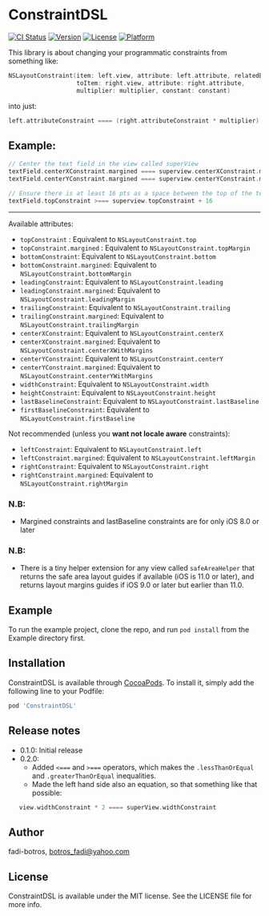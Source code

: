 # ConstraintDSL

[![CI Status](https://img.shields.io/travis/fadi-botros/ConstraintDSL.svg?style=flat)](https://travis-ci.org/fadi-botros/ConstraintDSL)
[![Version](https://img.shields.io/cocoapods/v/ConstraintDSL.svg?style=flat)](https://cocoapods.org/pods/ConstraintDSL)
[![License](https://img.shields.io/cocoapods/l/ConstraintDSL.svg?style=flat)](https://cocoapods.org/pods/ConstraintDSL)
[![Platform](https://img.shields.io/cocoapods/p/ConstraintDSL.svg?style=flat)](https://cocoapods.org/pods/ConstraintDSL)

This library is about changing your programmatic constraints from something like:

```swift
NSLayoutConstraint(item: left.view, attribute: left.attribute, relatedBy: .equal,
                   toItem: right.view, attribute: right.attribute,
                   multiplier: multiplier, constant: constant)
```

into just:

```swift
left.attributeConstraint ==== (right.attributeConstraint * multiplier) + constant
```

## Example:

```swift
// Center the text field in the view called superView
textField.centerXConstraint.margined ==== superview.centerXConstraint.margined
textField.centerYConstraint.margined ==== superview.centerYConstraint.margined

// Ensure there is at least 16 pts as a space between the top of the text field and the superView
textField.topConstraint >=== superview.topConstraint + 16
```

---

Available attributes:

- `topConstraint` :  Equivalent to `NSLayoutConstraint.top`
- `topConstraint.margined` :  Equivalent to `NSLayoutConstraint.topMargin`
- `bottomConstraint`: Equivalent to `NSLayoutConstraint.bottom` 
- `bottomConstraint.margined`: Equivalent to `NSLayoutConstraint.bottomMargin` 
- `leadingConstraint`: Equivalent to `NSLayoutConstraint.leading` 
- `leadingConstraint.margined`: Equivalent to `NSLayoutConstraint.leadingMargin` 
- `trailingConstraint`: Equivalent to `NSLayoutConstraint.trailing` 
- `trailingConstraint.margined`: Equivalent to `NSLayoutConstraint.trailingMargin` 
- `centerXConstraint`: Equivalent to `NSLayoutConstraint.centerX` 
- `centerXConstraint.margined`: Equivalent to `NSLayoutConstraint.centerXWithMargins` 
- `centerYConstraint`: Equivalent to `NSLayoutConstraint.centerY` 
- `centerYConstraint.margined`: Equivalent to `NSLayoutConstraint.centerYWithMargins` 
- `widthConstraint`: Equivalent to `NSLayoutConstraint.width` 
- `heightConstraint`: Equivalent to `NSLayoutConstraint.height` 
- `lastBaselineConstraint`: Equivalent to `NSLayoutConstraint.lastBaseline` 
- `firstBaselineConstraint`: Equivalent to `NSLayoutConstraint.firstBaseline` 

Not recommended (unless you **want not locale aware** constraints):

- `leftConstraint`: Equivalent to `NSLayoutConstraint.left` 
- `leftConstraint.margined`: Equivalent to `NSLayoutConstraint.leftMargin` 
- `rightConstraint`: Equivalent to `NSLayoutConstraint.right` 
- `rightConstraint.margined`: Equivalent to `NSLayoutConstraint.rightMargin` 


### N.B:
 - Margined constraints and lastBaseline constraints are for only iOS 8.0 or later
 
### N.B:
 - There is a tiny helper extension for any view called `safeAreaHelper` that returns the safe area layout guides if available (iOS is 11.0 or later), and returns layout margins guides if iOS 9.0 or later but earlier than 11.0.

## Example

To run the example project, clone the repo, and run `pod install` from the Example directory first.

## Installation

ConstraintDSL is available through [CocoaPods](https://cocoapods.org). To install
it, simply add the following line to your Podfile:

```ruby
pod 'ConstraintDSL'
```

## Release notes

 - 0.1.0: Initial release
 - 0.2.0: 
   * Added `<===` and `>===` operators, which makes the `.lessThanOrEqual` and `.greaterThanOrEqual` inequalities.
   * Made the left hand side also an equation, so that something like that possible:
```swift
   view.widthConstraint * 2 ==== superView.widthConstraint
```

## Author

fadi-botros, botros_fadi@yahoo.com

## License

ConstraintDSL is available under the MIT license. See the LICENSE file for more info.
